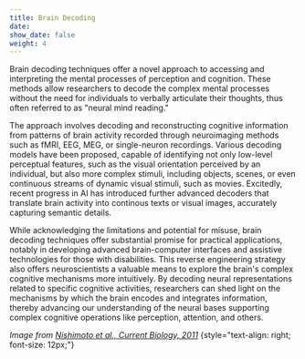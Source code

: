 ```yaml
---
title: Brain Decoding
date: 
show_date: false
weight: 4
---
```


Brain decoding techniques offer a novel approach to accessing and interpreting the mental processes of perception and cognition. These methods allow researchers to decode the complex mental processes without the need for individuals to verbally articulate their thoughts, thus often referred to as "neural mind reading." 

<!--more-->

The approach involves decoding and reconstructing cognitive information from patterns of brain activity recorded through neuroimaging methods such as fMRI, EEG, MEG, or single-neuron recordings. Various decoding models have been proposed, capable of identifying not only low-level perceptual features, such as the visual orientation perceived by an individual, but also more complex stimuli, including objects, scenes, or even continuous streams of dynamic visual stimuli, such as movies. Excitedly, recent progress in AI has introduced further advanced decoders that translate brain activity into continous texts or visual images, accurately capturing semantic details.

While acknowledging the limitations and potential for misuse, brain decoding techniques offer substantial promise for practical applications, notably in developing advanced brain-computer interfaces and assistive technologies for those with disabilities. This reverse engineering strategy also offers neuroscientists a valuable means to explore the brain's complex cognitive mechanisms more intuitively. By decoding neural representations related to specific cognitive activities, researchers can shed light on the mechanisms by which the brain encodes and integrates information, thereby advancing our understanding of the neural bases supporting complex cognitive operations like perception, attention, and others.

_Image from [Nishimoto et al., Current Biology, 2011](https://doi.org/10.1016/j.cub.2011.08.031)_
{style="text-align: right; font-size: 12px;"}
